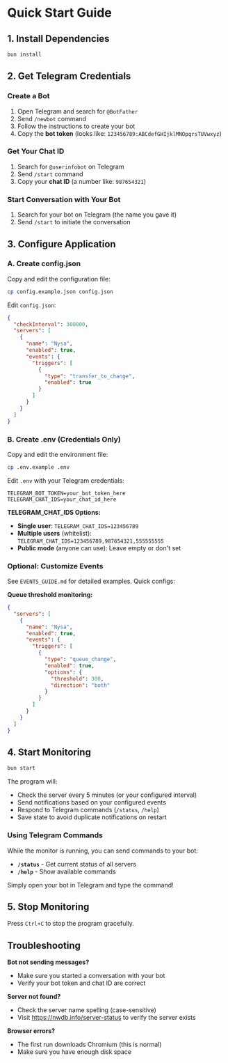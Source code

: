 # Quick Start Guide

## 1. Install Dependencies

```bash
bun install
```

## 2. Get Telegram Credentials

### Create a Bot
1. Open Telegram and search for `@BotFather`
2. Send `/newbot` command
3. Follow the instructions to create your bot
4. Copy the **bot token** (looks like: `123456789:ABCdefGHIjklMNOpqrsTUVwxyz`)

### Get Your Chat ID
1. Search for `@userinfobot` on Telegram
2. Send `/start` command
3. Copy your **chat ID** (a number like: `987654321`)

### Start Conversation with Your Bot
1. Search for your bot on Telegram (the name you gave it)
2. Send `/start` to initiate the conversation

## 3. Configure Application

### A. Create config.json

Copy and edit the configuration file:

```bash
cp config.example.json config.json
```

Edit `config.json`:

```json
{
  "checkInterval": 300000,
  "servers": [
    {
      "name": "Nysa",
      "enabled": true,
      "events": {
        "triggers": [
          {
            "type": "transfer_to_change",
            "enabled": true
          }
        ]
      }
    }
  ]
}
```

### B. Create .env (Credentials Only)

Copy and edit the environment file:

```bash
cp .env.example .env
```

Edit `.env` with your Telegram credentials:

```env
TELEGRAM_BOT_TOKEN=your_bot_token_here
TELEGRAM_CHAT_IDS=your_chat_id_here
```

**TELEGRAM_CHAT_IDS Options:**
- **Single user**: `TELEGRAM_CHAT_IDS=123456789`
- **Multiple users** (whitelist): `TELEGRAM_CHAT_IDS=123456789,987654321,555555555`
- **Public mode** (anyone can use): Leave empty or don't set

### Optional: Customize Events

See `EVENTS_GUIDE.md` for detailed examples. Quick configs:

**Queue threshold monitoring:**
```json
{
  "servers": [
    {
      "name": "Nysa",
      "enabled": true,
      "events": {
        "triggers": [
          {
            "type": "queue_change",
            "enabled": true,
            "options": {
              "threshold": 300,
              "direction": "both"
            }
          }
        ]
      }
    }
  ]
}
```

## 4. Start Monitoring

```bash
bun start
```

The program will:
- Check the server every 5 minutes (or your configured interval)
- Send notifications based on your configured events
- Respond to Telegram commands (`/status`, `/help`)
- Save state to avoid duplicate notifications on restart

### Using Telegram Commands

While the monitor is running, you can send commands to your bot:

- **`/status`** - Get current status of all servers
- **`/help`** - Show available commands

Simply open your bot in Telegram and type the command!

## 5. Stop Monitoring

Press `Ctrl+C` to stop the program gracefully.

## Troubleshooting

**Bot not sending messages?**
- Make sure you started a conversation with your bot
- Verify your bot token and chat ID are correct

**Server not found?**
- Check the server name spelling (case-sensitive)
- Visit https://nwdb.info/server-status to verify the server exists

**Browser errors?**
- The first run downloads Chromium (this is normal)
- Make sure you have enough disk space
